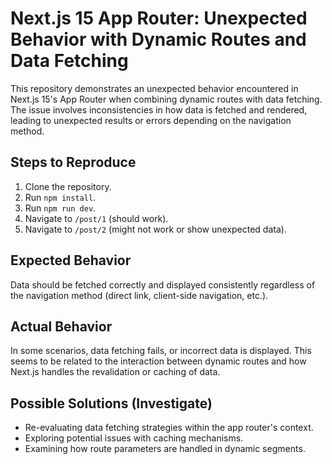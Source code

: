 # Next.js 15 App Router: Unexpected Behavior with Dynamic Routes and Data Fetching

This repository demonstrates an unexpected behavior encountered in Next.js 15's App Router when combining dynamic routes with data fetching.  The issue involves inconsistencies in how data is fetched and rendered, leading to unexpected results or errors depending on the navigation method.

## Steps to Reproduce

1. Clone the repository.
2. Run `npm install`.
3. Run `npm run dev`.
4. Navigate to `/post/1` (should work).
5. Navigate to `/post/2` (might not work or show unexpected data).

## Expected Behavior

Data should be fetched correctly and displayed consistently regardless of the navigation method (direct link, client-side navigation, etc.).

## Actual Behavior

In some scenarios, data fetching fails, or incorrect data is displayed.  This seems to be related to the interaction between dynamic routes and how Next.js handles the revalidation or caching of data.

## Possible Solutions (Investigate)

* Re-evaluating data fetching strategies within the app router's context.
* Exploring potential issues with caching mechanisms.
* Examining how route parameters are handled in dynamic segments.
